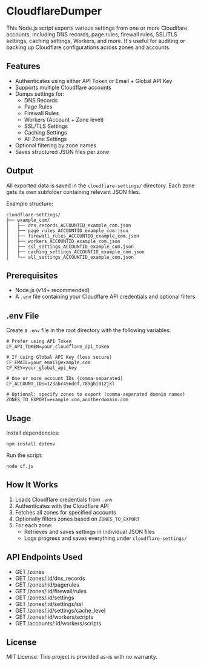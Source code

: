 # CloudflareDumper

This Node.js script exports various settings from one or more Cloudflare accounts, including DNS records, page rules, firewall rules, SSL/TLS settings, caching settings, Workers, and more. It's useful for auditing or backing up Cloudflare configurations across zones and accounts.

## Features

- Authenticates using either API Token or Email + Global API Key
- Supports multiple Cloudflare accounts
- Dumps settings for:
  - DNS Records
  - Page Rules
  - Firewall Rules
  - Workers (Account + Zone level)
  - SSL/TLS Settings
  - Caching Settings
  - All Zone Settings
- Optional filtering by zone names
- Saves structured JSON files per zone

## Output

All exported data is saved in the `cloudflare-settings/` directory. Each zone gets its own subfolder containing relevant JSON files.

Example structure:
```
cloudflare-settings/
├── example_com/
│   ├── dns_records_ACCOUNTID_example_com.json
│   ├── page_rules_ACCOUNTID_example_com.json
│   ├── firewall_rules_ACCOUNTID_example_com.json
│   ├── workers_ACCOUNTID_example_com.json
│   ├── ssl_settings_ACCOUNTID_example_com.json
│   ├── caching_settings_ACCOUNTID_example_com.json
│   └── all_settings_ACCOUNTID_example_com.json
```

## Prerequisites

- Node.js (v14+ recommended)
- A `.env` file containing your Cloudflare API credentials and optional filters

## .env File

Create a `.env` file in the root directory with the following variables:

```
# Prefer using API Token
CF_API_TOKEN=your_cloudflare_api_token

# If using Global API Key (less secure)
CF_EMAIL=your_email@example.com
CF_KEY=your_global_api_key

# One or more account IDs (comma-separated)
CF_ACCOUNT_IDS=123abc456def,789ghi012jkl

# Optional: specify zones to export (comma-separated domain names)
ZONES_TO_EXPORT=example.com,anotherdomain.com
```

## Usage

Install dependencies:
```
npm install dotenv
```

Run the script:
```
node cf.js
```

## How It Works

1. Loads Cloudflare credentials from `.env`
2. Authenticates with the Cloudflare API
3. Fetches all zones for specified accounts
4. Optionally filters zones based on `ZONES_TO_EXPORT`
5. For each zone:
   - Retrieves and saves settings in individual JSON files
   - Logs progress and saves everything under `cloudflare-settings/`

## API Endpoints Used

- GET /zones
- GET /zones/:id/dns_records
- GET /zones/:id/pagerules
- GET /zones/:id/firewall/rules
- GET /zones/:id/settings
- GET /zones/:id/settings/ssl
- GET /zones/:id/settings/cache_level
- GET /zones/:id/workers/scripts
- GET /accounts/:id/workers/scripts

## License

MIT License. This project is provided as-is with no warranty.
